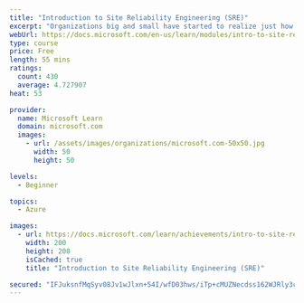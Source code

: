 ```yaml
---
title: "Introduction to Site Reliability Engineering (SRE)"
excerpt: "Organizations big and small have started to realize just how crucial system and application reliability is to their business. They’ve also learned just how difficult it is to maintain that reliability while iterating at the speed demanded by the marketplace. Site Reliability Engineering (SRE) is a proven approach to this challenge."
webUrl: https://docs.microsoft.com/en-us/learn/modules/intro-to-site-reliability-engineering/
type: course
price: Free
length: 55 mins
ratings:
  count: 430
  average: 4.727907
heat: 53

provider:
  name: Microsoft Learn
  domain: microsoft.com
  images:
    - url: /assets/images/organizations/microsoft.com-50x50.jpg
      width: 50
      height: 50

levels:
  - Beginner

topics:
  - Azure

images:
  - url: https://docs.microsoft.com/learn/achievements/intro-to-site-reliability-engineering-sre-social.png
    width: 200
    height: 200
    isCached: true
    title: "Introduction to Site Reliability Engineering (SRE)"

secured: "IFJuksnfMqSyv08Jv1wJlxn+54I/wfD03hws/iTp+cMUZNecdss162WJRly3cnNS/r/e4/6jwMTWLcaTcUgnbOU2gD+ovhb2ySkZ1maQW1APjznirIe7eWcvbYsDGDUoJKgdSUJk3iSay6yJlhYjFuWMCUJ3nQxGSF2iHv77BVnZT2pXzVk7LfQj+tdHjzLpJEZ7SkS51xt/yhaFMw6+JzEcge4q/BJ6wLBOlOxGXinTss7pRlkspvtbXhtBUZmWpSSmfOX0rKymT9oJgZ0jb46G+FmeSynBkQNupJQTqIuYkRr4jMBw8meclho6rZK61icNTI/blkPizmM3+Zc8GdwY6TqTYkwncm6FJpPO1uthVO7bFFDegF7HwDhft0oNCkC+5zwWop6qwZgrxrydgQ==;Z7xkJ8M8Koc7Yxw/IjjivQ=="
---
```



